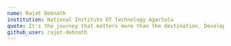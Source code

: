 ```yaml
---
name: Rajat Debnath
institution: National Institute Of Technology Agartala
quote: It's the journey that matters more than the destination. Development & Life falls on the same.
github_user: rajat-debnath
---
```

